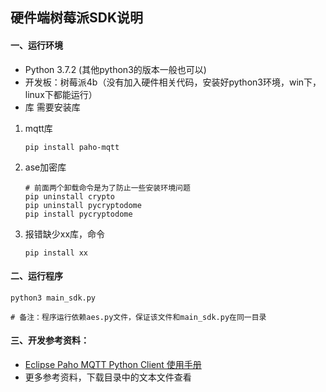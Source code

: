## 硬件端树莓派SDK说明

#### 一、运行环境
- Python 3.7.2 (其他python3的版本一般也可以)
- 开发板：树莓派4b（没有加入硬件相关代码，安装好python3环境，win下，linux下都能运行）
- 库 需要安装库

1. mqtt库
   
   ```
   pip install paho-mqtt
   ```
   
2. ase加密库

   ```
   # 前面两个卸载命令是为了防止一些安装环境问题
   pip uninstall crypto
   pip uninstall pycryptodome 
   pip install pycryptodome
   ```


3. 报错缺少xx库，命令

   ```
   pip install xx
   ```


#### 二、运行程序

```
python3 main_sdk.py

# 备注：程序运行依赖aes.py文件，保证该文件和main_sdk.py在同一目录
```



#### 三、开发参考资料：

- [Eclipse Paho MQTT Python Client 使用手册](https://www.cooooder.com/archives/20210303)
- 更多参考资料，下载目录中的文本文件查看

